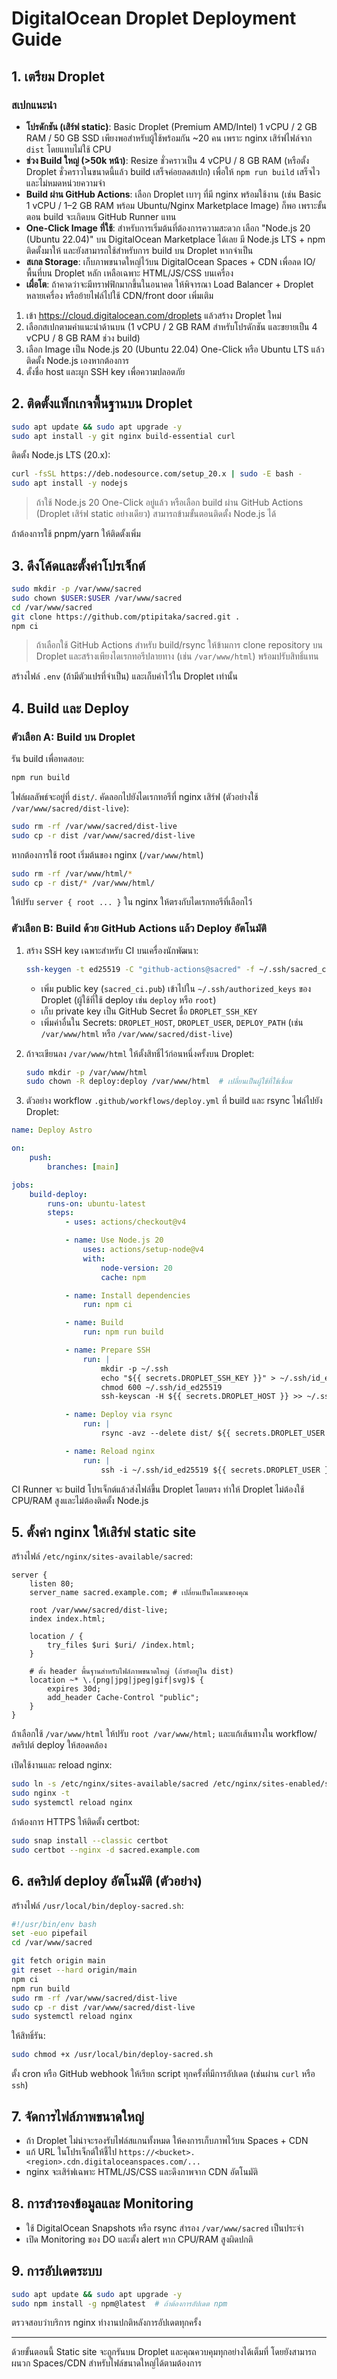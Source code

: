 # DigitalOcean Droplet Deployment Guide

## 1. เตรียม Droplet

### สเปกแนะนำ

- **โปรดักชัน (เสิร์ฟ static)**: Basic Droplet (Premium AMD/Intel) 1 vCPU / 2 GB RAM / 50 GB SSD เพียงพอสำหรับผู้ใช้พร้อมกัน ~20 คน เพราะ nginx เสิร์ฟไฟล์จาก `dist` โดยแทบไม่ใช้ CPU
- **ช่วง Build ใหญ่ (>50k หน้า)**: Resize ชั่วคราวเป็น 4 vCPU / 8 GB RAM (หรือตั้ง Droplet ชั่วคราวในขนาดนี้แล้ว build เสร็จค่อยลดสเปก) เพื่อให้ `npm run build` เสร็จไวและไม่หมดหน่วยความจำ
- **Build ผ่าน GitHub Actions**: เลือก Droplet เบาๆ ที่มี nginx พร้อมใช้งาน (เช่น Basic 1 vCPU / 1–2 GB RAM พร้อม Ubuntu/Nginx Marketplace Image) ก็พอ เพราะขั้นตอน build จะเกิดบน GitHub Runner แทน
- **One-Click Image ที่ใช้**: สำหรับการเริ่มต้นที่ต้องการความสะดวก เลือก "Node.js 20 (Ubuntu 22.04)" บน DigitalOcean Marketplace ได้เลย มี Node.js LTS + npm ติดตั้งมาให้ และยังสามารถใช้สำหรับการ build บน Droplet หากจำเป็น
- **สเกล Storage**: เก็บภาพขนาดใหญ่ไว้บน DigitalOcean Spaces + CDN เพื่อลด IO/พื้นที่บน Droplet หลัก เหลือเฉพาะ HTML/JS/CSS บนเครื่อง
- **เผื่อโต**: ถ้าคาดว่าจะมีทราฟฟิกมากขึ้นในอนาคต ให้พิจารณา Load Balancer + Droplet หลายเครื่อง หรือย้ายไฟล์ไปใช้ CDN/front door เพิ่มเติม

1. เข้า https://cloud.digitalocean.com/droplets แล้วสร้าง Droplet ใหม่
2. เลือกสเปกตามคำแนะนำด้านบน (1 vCPU / 2 GB RAM สำหรับโปรดักชัน และขยายเป็น 4 vCPU / 8 GB RAM ช่วง build)
3. เลือก Image เป็น Node.js 20 (Ubuntu 22.04) One-Click หรือ Ubuntu LTS แล้วติดตั้ง Node.js เองหากต้องการ
4. ตั้งชื่อ host และผูก SSH key เพื่อความปลอดภัย

## 2. ติดตั้งแพ็กเกจพื้นฐานบน Droplet

```bash
sudo apt update && sudo apt upgrade -y
sudo apt install -y git nginx build-essential curl
```

ติดตั้ง Node.js LTS (20.x):
```bash
curl -fsSL https://deb.nodesource.com/setup_20.x | sudo -E bash -
sudo apt install -y nodejs
```

> ถ้าใช้ Node.js 20 One-Click อยู่แล้ว หรือเลือก build ผ่าน GitHub Actions (Droplet เสิร์ฟ static อย่างเดียว) สามารถข้ามขั้นตอนติดตั้ง Node.js ได้

ถ้าต้องการใช้ pnpm/yarn ให้ติดตั้งเพิ่ม

## 3. ดึงโค้ดและตั้งค่าโปรเจ็กต์

```bash
sudo mkdir -p /var/www/sacred
sudo chown $USER:$USER /var/www/sacred
cd /var/www/sacred
git clone https://github.com/ptipitaka/sacred.git .
npm ci
```

> ถ้าเลือกใช้ GitHub Actions สำหรับ build/rsync ให้ข้ามการ clone repository บน Droplet และสร้างเพียงไดเรกทอรีปลายทาง (เช่น `/var/www/html`) พร้อมปรับสิทธิ์แทน

สร้างไฟล์ `.env` (ถ้ามีตัวแปรที่จำเป็น) และเก็บค่าไว้ใน Droplet เท่านั้น

## 4. Build และ Deploy

### ตัวเลือก A: Build บน Droplet

รัน build เพื่อทดสอบ:
```bash
npm run build
```

ไฟล์ผลลัพธ์จะอยู่ที่ `dist/`. คัดลอกไปยังไดเรกทอรีที่ nginx เสิร์ฟ (ตัวอย่างใช้ `/var/www/sacred/dist-live`):
```bash
sudo rm -rf /var/www/sacred/dist-live
sudo cp -r dist /var/www/sacred/dist-live
```

หากต้องการใช้ root เริ่มต้นของ nginx (`/var/www/html`)
```bash
sudo rm -rf /var/www/html/*
sudo cp -r dist/* /var/www/html/
```

ให้ปรับ `server { root ... }` ใน nginx ให้ตรงกับไดเรกทอรีที่เลือกไว้

### ตัวเลือก B: Build ด้วย GitHub Actions แล้ว Deploy อัตโนมัติ

1. สร้าง SSH key เฉพาะสำหรับ CI บนเครื่องนักพัฒนา:
     ```bash
     ssh-keygen -t ed25519 -C "github-actions@sacred" -f ~/.ssh/sacred_ci
     ```
     - เพิ่ม public key (`sacred_ci.pub`) เข้าไปใน `~/.ssh/authorized_keys` ของ Droplet (ผู้ใช้ที่ใช้ deploy เช่น `deploy` หรือ `root`)
     - เก็บ private key เป็น GitHub Secret ชื่อ `DROPLET_SSH_KEY`
     - เพิ่มค่าอื่นใน Secrets: `DROPLET_HOST`, `DROPLET_USER`, `DEPLOY_PATH` (เช่น `/var/www/html` หรือ `/var/www/sacred/dist-live`)

2. ถ้าจะเขียนลง `/var/www/html` ให้ตั้งสิทธิ์ไว้ก่อนหนึ่งครั้งบน Droplet:
     ```bash
     sudo mkdir -p /var/www/html
     sudo chown -R deploy:deploy /var/www/html  # เปลี่ยนเป็นผู้ใช้ที่ใช้เชื่อม
     ```

3. ตัวอย่าง workflow `.github/workflows/deploy.yml` ที่ build และ rsync ไฟล์ไปยัง Droplet:

```yaml
name: Deploy Astro

on:
    push:
        branches: [main]

jobs:
    build-deploy:
        runs-on: ubuntu-latest
        steps:
            - uses: actions/checkout@v4

            - name: Use Node.js 20
                uses: actions/setup-node@v4
                with:
                    node-version: 20
                    cache: npm

            - name: Install dependencies
                run: npm ci

            - name: Build
                run: npm run build

            - name: Prepare SSH
                run: |
                    mkdir -p ~/.ssh
                    echo "${{ secrets.DROPLET_SSH_KEY }}" > ~/.ssh/id_ed25519
                    chmod 600 ~/.ssh/id_ed25519
                    ssh-keyscan -H ${{ secrets.DROPLET_HOST }} >> ~/.ssh/known_hosts

            - name: Deploy via rsync
                run: |
                    rsync -avz --delete dist/ ${{ secrets.DROPLET_USER }}@${{ secrets.DROPLET_HOST }}:${{ secrets.DEPLOY_PATH }}/

            - name: Reload nginx
                run: |
                    ssh -i ~/.ssh/id_ed25519 ${{ secrets.DROPLET_USER }}@${{ secrets.DROPLET_HOST }} 'sudo systemctl reload nginx'
```

CI Runner จะ build โปรเจ็กต์แล้วส่งไฟล์ขึ้น Droplet โดยตรง ทำให้ Droplet ไม่ต้องใช้ CPU/RAM สูงและไม่ต้องติดตั้ง Node.js

## 5. ตั้งค่า nginx ให้เสิร์ฟ static site

สร้างไฟล์ `/etc/nginx/sites-available/sacred`:
```nginx
server {
    listen 80;
    server_name sacred.example.com; # เปลี่ยนเป็นโดเมนของคุณ

    root /var/www/sacred/dist-live;
    index index.html;

    location / {
        try_files $uri $uri/ /index.html;
    }

    # ตั้ง header พื้นฐานสำหรับไฟล์ภาพขนาดใหญ่ (ถ้ายังอยู่ใน dist)
    location ~* \.(png|jpg|jpeg|gif|svg)$ {
        expires 30d;
        add_header Cache-Control "public";
    }
}
```

ถ้าเลือกใช้ `/var/www/html` ให้ปรับ `root /var/www/html;` และแก้เส้นทางใน workflow/สคริปต์ deploy ให้สอดคล้อง

เปิดใช้งานและ reload nginx:
```bash
sudo ln -s /etc/nginx/sites-available/sacred /etc/nginx/sites-enabled/sacred
sudo nginx -t
sudo systemctl reload nginx
```

ถ้าต้องการ HTTPS ให้ติดตั้ง certbot:
```bash
sudo snap install --classic certbot
sudo certbot --nginx -d sacred.example.com
```

## 6. สคริปต์ deploy อัตโนมัติ (ตัวอย่าง)

สร้างไฟล์ `/usr/local/bin/deploy-sacred.sh`:
```bash
#!/usr/bin/env bash
set -euo pipefail
cd /var/www/sacred

git fetch origin main
git reset --hard origin/main
npm ci
npm run build
sudo rm -rf /var/www/sacred/dist-live
sudo cp -r dist /var/www/sacred/dist-live
sudo systemctl reload nginx
```

ให้สิทธิ์รัน:
```bash
sudo chmod +x /usr/local/bin/deploy-sacred.sh
```

ตั้ง cron หรือ GitHub webhook ให้เรียก script ทุกครั้งที่มีการอัปเดต (เช่นผ่าน `curl` หรือ `ssh`)

## 7. จัดการไฟล์ภาพขนาดใหญ่

- ถ้า Droplet ไม่น่าจะรองรับไฟล์สแกนทั้งหมด ให้คงการเก็บภาพไว้บน Spaces + CDN
- แก้ URL ในโปรเจ็กต์ให้ชี้ไป `https://<bucket>.<region>.cdn.digitaloceanspaces.com/...`
- nginx จะเสิร์ฟเฉพาะ HTML/JS/CSS และดึงภาพจาก CDN อัตโนมัติ

## 8. การสำรองข้อมูลและ Monitoring

- ใช้ DigitalOcean Snapshots หรือ rsync สำรอง `/var/www/sacred` เป็นประจำ
- เปิด Monitoring ของ DO และตั้ง alert หาก CPU/RAM สูงผิดปกติ

## 9. การอัปเดตระบบ

```bash
sudo apt update && sudo apt upgrade -y
sudo npm install -g npm@latest  # ถ้าต้องการอัปเดต npm
```

ตรวจสอบว่าบริการ nginx ทำงานปกติหลังการอัปเดตทุกครั้ง

---

ด้วยขั้นตอนนี้ Static site จะถูกรันบน Droplet และคุณควบคุมทุกอย่างได้เต็มที่ โดยยังสามารถผนวก Spaces/CDN สำหรับไฟล์ขนาดใหญ่ได้ตามต้องการ
